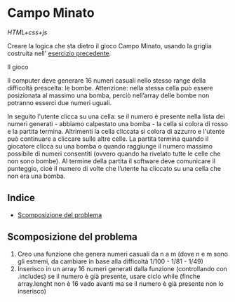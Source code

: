 # Campo Minato

_HTML+css+js_

Creare la logica che sta dietro il gioco Campo Minato, usando la griglia costruita nell' [esercizio precedente](https://github.com/CaldatoLuca/js-campominato-grid).

Il gioco

Il computer deve generare 16 numeri casuali nello stesso range della difficoltà prescelta: le bombe.
Attenzione: nella stessa cella può essere posizionata al massimo una bomba, perciò nell’array delle bombe non potranno esserci due numeri uguali.

In seguito l'utente clicca su una cella: se il numero è presente nella lista dei numeri generati - abbiamo calpestato una bomba - la cella si colora di rosso e la partita termina. Altrimenti la cella cliccata si colora di azzurro e l'utente può continuare a cliccare sulle altre celle.
La partita termina quando il giocatore clicca su una bomba o quando raggiunge il numero massimo possibile di numeri consentiti (ovvero quando ha rivelato tutte le celle che non sono bombe).
Al termine della partita il software deve comunicare il punteggio, cioè il numero di volte che l’utente ha cliccato su una cella che non era una bomba.

## Indice

- [Scomposizione del problema](#scomposizione-del-problema)

## Scomposizione del problema

1. Creo una funzione che genera numeri casuali da n a m (dove n e m sono gli estremi, da cambiare in base alla difficoltà 1/100 - 1/81 - 1/49)
2. Inserisco in un array 16 numeri generati dalla funzione (controllando con .includes) se il numero è già presente, usare ciclo while (finche array.lenght non è 16 vado avanti ma se il numero è già presente non lo inserisco)

